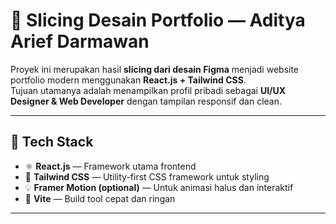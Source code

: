 # 🎨 Slicing Desain Portfolio — Aditya Arief Darmawan

Proyek ini merupakan hasil **slicing dari desain Figma** menjadi website portfolio modern menggunakan **React.js + Tailwind CSS**.  
Tujuan utamanya adalah menampilkan profil pribadi sebagai **UI/UX Designer & Web Developer** dengan tampilan responsif dan clean.

---

## 🚀 Tech Stack
- ⚛️ **React.js** — Framework utama frontend
- 🎨 **Tailwind CSS** — Utility-first CSS framework untuk styling
- 💡 **Framer Motion (optional)** — Untuk animasi halus dan interaktif
- 🧩 **Vite** — Build tool cepat dan ringan

---



